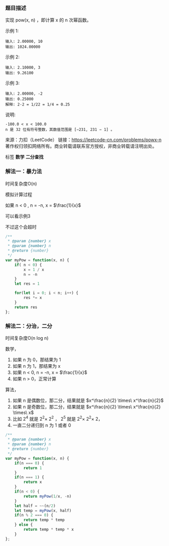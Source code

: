 ### 题目描述

实现 pow(x, n) ，即计算 x 的 n 次幂函数。

示例 1:
```
输入: 2.00000, 10
输出: 1024.00000
```
示例 2:
```
输入: 2.10000, 3
输出: 9.26100
```
示例 3:
```
输入: 2.00000, -2
输出: 0.25000
解释: 2-2 = 1/22 = 1/4 = 0.25
```
说明:
```
-100.0 < x < 100.0
n 是 32 位有符号整数，其数值范围是 [−231, 231 − 1] 。
```
来源：力扣（LeetCode）
链接：https://leetcode-cn.com/problems/powx-n
著作权归领扣网络所有。商业转载请联系官方授权，非商业转载请注明出处。

标签 **数学** **二分查找**



### 解法一：暴力法
时间复杂度O(n)

模拟计算过程

如果 n < 0 , n = -n, x = $\frac{1}{x}$

可以看示例3

不过这个会超时
```js
/**
 * @param {number} x
 * @param {number} n
 * @return {number}
 */
var myPow = function(x, n) {
    if( n < 0) {
        x = 1 / x
        n = -n
    }
    let res = 1

    for(let i = 0; i < n; i++) {
        res *= x
    }
    return res
};
```
### 解法二：分治，二分
时间复杂度O(n log n)

数学，
1. 如果 n 为 0，那结果为 1
2. 如果 n 为 1，那结果为 x
3. 如果 n < 0, n = -n, x = $\frac{1}{x}$
4. 如果 n > 0，正常计算

算法，
1. 如果 n 是偶数位，那二分，结果就是 $x^\frac{n}{2} \times\ x^\frac{n}{2}$
2. 如果 n 是奇数位，那二分，结果就是 $x^\frac{n}{2} \times\ x^\frac{n}{2} \times\ x$
3. 比如 $2^4$ 就是 $2^2 \times\ 2^2$ ， $2^5$ 就是 $2^2 \times\ 2^2 \times\ 2$，
4. 一直二分递归到 n 为 1 或者 0


```js
/**
 * @param {number} x
 * @param {number} n
 * @return {number}
 */
var myPow = function(x, n) {
    if(n === 0) {
        return 1
    }
    if(n === 1) {
        return x
    }
    if(n < 0) {
        return myPow(1/x, -n)
    }
    let half = ~~(n/2)
    let temp = myPow(x, half)
    if(n % 2 === 0) {
        return temp * temp
    } else {
        return temp * temp * x
    }
};
```
